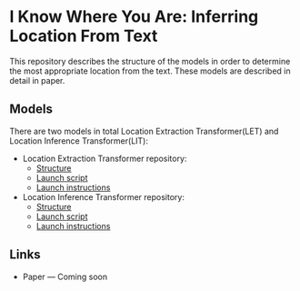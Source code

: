 # I Know Where You Are: Inferring Location From Text

This repository describes the structure of the models in order to determine the most appropriate location from the text.
These models are described in detail in paper.

## Models
There are two models in total Location Extraction Transformer(LET) and Location Inference Transformer(LIT):
* Location Extraction Transformer repository:
    * [Structure](Location%20Extraction%20Transformer/model.py)
    * [Launch script](Location%20Extraction%20Transformer/launch.py)
    * [Launch instructions](Location%20Extraction%20Transformer/README.md)
* Location Inference Transformer repository:
    * [Structure](Location%20Inference%20Transformer/model.py)
    * [Launch script](Location%20Inference%20Transformer/launch.py)
    * [Launch instructions](Location%20Inference%20Transformer/README.md)
    
## Links
* Paper — Coming soon
